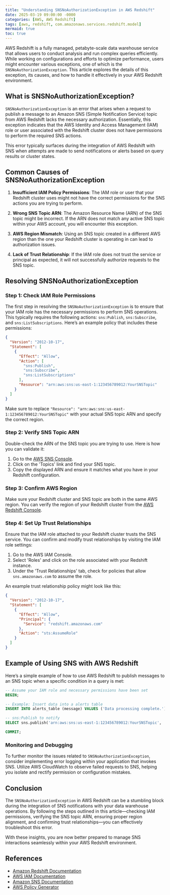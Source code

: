 ```yaml
---
title: "Understanding SNSNoAuthorizationException in AWS Redshift"
date: 2025-03-19 09:00:00 -0000
categories: [AWS, AWS Redshift]
tags: [aws, redshift, com.amazonaws.services.redshift.model]
mermaid: true
toc: true
---
```



AWS Redshift is a fully managed, petabyte-scale data warehouse service that allows users to conduct analysis and run complex queries efficiently. While working on configurations and efforts to optimize performance, users might encounter various exceptions, one of which is the `SNSNoAuthorizationException`. This article explores the details of this exception, its causes, and how to handle it effectively in your AWS Redshift environment.

## What is SNSNoAuthorizationException?

`SNSNoAuthorizationException` is an error that arises when a request to publish a message to an Amazon SNS (Simple Notification Service) topic from AWS Redshift lacks the necessary authorization. Essentially, this exception indicates that the AWS Identity and Access Management (IAM) role or user associated with the Redshift cluster does not have permissions to perform the required SNS actions.

This error typically surfaces during the integration of AWS Redshift with SNS when attempts are made to send notifications or alerts based on query results or cluster states.

## Common Causes of SNSNoAuthorizationException

1. **Insufficient IAM Policy Permissions**: The IAM role or user that your Redshift cluster uses might not have the correct permissions for the SNS actions you are trying to perform.
  
2. **Wrong SNS Topic ARN**: The Amazon Resource Name (ARN) of the SNS topic might be incorrect. If the ARN does not match any active SNS topic within your AWS account, you will encounter this exception.

3. **AWS Region Mismatch**: Using an SNS topic created in a different AWS region than the one your Redshift cluster is operating in can lead to authorization issues.

4. **Lack of Trust Relationship**: If the IAM role does not trust the service or principal as expected, it will not successfully authorize requests to the SNS topic.

## Resolving SNSNoAuthorizationException

### Step 1: Check IAM Role Permissions

The first step in resolving the `SNSNoAuthorizationException` is to ensure that your IAM role has the necessary permissions to perform SNS operations. This typically requires the following actions: `sns:Publish`, `sns:Subscribe`, and `sns:ListSubscriptions`. Here’s an example policy that includes these permissions:

```json
{
  "Version": "2012-10-17",
  "Statement": [
    {
      "Effect": "Allow",
      "Action": [
        "sns:Publish",
        "sns:Subscribe",
        "sns:ListSubscriptions"
      ],
      "Resource": "arn:aws:sns:us-east-1:123456789012:YourSNSTopic"
    }
  ]
}
```

Make sure to replace `"Resource": "arn:aws:sns:us-east-1:123456789012:YourSNSTopic"` with your actual SNS topic ARN and specify the correct region.

### Step 2: Verify SNS Topic ARN

Double-check the ARN of the SNS topic you are trying to use. Here is how you can validate it:

1. Go to the [AWS SNS Console](https://console.aws.amazon.com/sns/v3/home).
2. Click on the 'Topics' link and find your SNS topic.
3. Copy the displayed ARN and ensure it matches what you have in your Redshift configuration.

### Step 3: Confirm AWS Region

Make sure your Redshift cluster and SNS topic are both in the same AWS region. You can verify the region of your Redshift cluster from the [AWS Redshift Console](https://console.aws.amazon.com/redshift/home).

### Step 4: Set Up Trust Relationships

Ensure that the IAM role attached to your Redshift cluster trusts the SNS service. You can confirm and modify trust relationships by visiting the IAM role settings:

1. Go to the AWS IAM Console.
2. Select 'Roles' and click on the role associated with your Redshift instance.
3. Under the 'Trust Relationships' tab, check for policies that allow `sns.amazonaws.com` to assume the role.

An example trust relationship policy might look like this:

```json
{
  "Version": "2012-10-17",
  "Statement": [
    {
      "Effect": "Allow",
      "Principal": {
        "Service": "redshift.amazonaws.com"
      },
      "Action": "sts:AssumeRole"
    }
  ]
}
```

## Example of Using SNS with AWS Redshift

Here’s a simple example of how to use AWS Redshift to publish messages to an SNS topic when a specific condition in a query is met:

```sql
-- Assume your IAM role and necessary permissions have been set
BEGIN;

-- Example: Insert data into a alerts table
INSERT INTO alerts_table (message) VALUES ('Data processing complete.');

-- sns:Publish to notify
SELECT sns.publish('arn:aws:sns:us-east-1:123456789012:YourSNSTopic', 'Data processing is complete.');

COMMIT;
```

### Monitoring and Debugging

To further monitor the issues related to `SNSNoAuthorizationException`, consider implementing error logging within your application that invokes SNS. Utilize AWS CloudWatch to observe failed requests to SNS, helping you isolate and rectify permission or configuration mistakes.

## Conclusion

The `SNSNoAuthorizationException` in AWS Redshift can be a stumbling block during the integration of SNS notifications with your data warehouse operations. By following the steps outlined in this article—checking IAM permissions, verifying the SNS topic ARN, ensuring proper region alignment, and confirming trust relationships—you can effectively troubleshoot this error.

With these insights, you are now better prepared to manage SNS interactions seamlessly within your AWS Redshift environment.

## References

- [Amazon Redshift Documentation](https://docs.aws.amazon.com/redshift/latest/dg/c_intro_to_amazon_redshift.html)
- [AWS IAM Documentation](https://docs.aws.amazon.com/IAM/latest/UserGuide/introduction.html)
- [Amazon SNS Documentation](https://docs.aws.amazon.com/sns/latest/dg/sns-getting-started.html)
- [AWS Policy Generator](https://awspolicygen.s3.amazonaws.com/policygen.html)